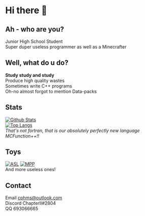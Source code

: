 # Hi there 👋

Ah - who are you?
---
Junior High School Student  
Super duper useless programmer as well as a Minecrafter  

Well, what do u do?
---
__Study study and study__  
Produce high quality wastes  
Sometimes write C++ programs  
Oh-no almost forgot to mention Data-packs  

Stats
---
[![Github Stats](https://github-readme-stats-two-pi.vercel.app/api?username=Untitled&show_icons=true&title_color=ff66ff&text_color=ffccff&icon_color=ffb3ff)](https://github.com/Untitled/)  
[![Top Langs](https://github-readme-stats-two-pi.vercel.app/api/top-langs/?username=Untitled&layout=compact&title_color=ff66ff&text_color=ff44ff)](https://github.com/Untitled/)  
*That's not fortran, that is our absolutely perfectly new language MCFunction++!!*

Toys
---
[![ASL](https://github-readme-stats-two-pi.vercel.app/api/pin/?username=VoidCreatureWorkShop&repo=Ashtarya-s-Light&show_owner=true)](https://github.com/VoidCreatureWorkShop/Ashtarya-s-Light)
[![MPP](https://github-readme-stats-two-pi.vercel.app/api/pin/?username=Untitled&repo=MCFunctionPlusPlus)](https://github.com/Untitled/MCFunctionPlusPlus)  
And more useless ones!

Contact
---
Email cphms@outlook.com  
Discord ChapterII#2804  
QQ 693066665  
